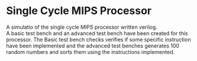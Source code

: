 # Single Cycle MIPS Processor
A simulatio of the single cycle MIPS processor written verilog.  
A basic test bench and an advanced test bench have been created for this processor. The Basic test bench checks verifies if some specific instruction have been implemented and the advanced test benches generates 100 random numbers and sorts them using the instructions implemented.
